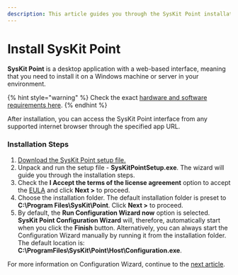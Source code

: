 ```yaml
---
description: This article guides you through the SysKit Point installation.
---
```


# Install SysKit Point

**SysKit Point** is a desktop application with a web-based interface, meaning that you need to install it on a Windows machine or server in your environment. 

{% hint style="warning" %}
Check the exact [hardware and software requirements here](../requirements/system-requirements.md).
{% endhint %}

After installation, you can access the SysKit Point interface from any supported internet browser through the specified app URL.

### Installation Steps

1. [Download the SysKit Point setup file.](https://www.syskit.com/products/point/download/)
2. Unpack and run the setup file - **SysKitPointSetup.exe**. The wizard will guide you through the installation steps.
3. Check the **I Accept the terms of the license agreement** option to accept the [EULA](https://www.syskit.com/eula/) and click **Next &gt;** to proceed.
4. Choose the installation folder. The default installation folder is preset to **C:\Program Files\SysKit\Point**. Click **Next &gt;** to proceed. 
5. By default, the **Run Configuration Wizard now** option is selected. **SysKit Point Configuration Wizard** will, therefore, automatically start when you click the **Finish** button.  Alternatively, you can always start the Configuration Wizard manually by running it from the installation folder. The default location is: **C:\ProgramFiles\SysKit\Point\Host\Configuration.exe**.

For more information on Configuration Wizard, continue to the [next article](configure-syskit-point.md).  




